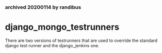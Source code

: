 ### archived 20200114 by randibus

django_mongo_testrunners
========================

There are two versions of testrunners that are used to override the standard django test runner and the 
django_jenkins one.

